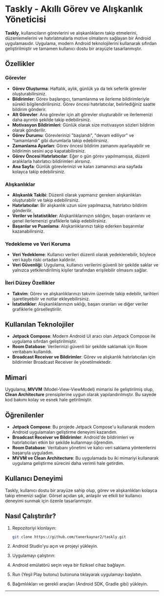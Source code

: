 # Taskly - Akıllı Görev ve Alışkanlık Yöneticisi

**Taskly**, kullanıcıların görevlerini ve alışkanlıklarını takip etmelerini, düzenlemelerini ve hatırlatmalarla motive olmalarını sağlayan bir Android uygulamasıdır. Uygulama, modern Android teknolojilerini kullanarak sıfırdan geliştirilmiştir ve tamamen kullanıcı dostu bir arayüzle tasarlanmıştır.

## Özellikler

### Görevler
- **Görev Oluşturma**: Haftalık, aylık, günlük ya da tek seferlik görevler oluşturabilirsiniz.
- **Bildirimler**: Görev başlangıcı, tamamlanma ve ilerleme bildirimleriyle sürekli bilgilendirilirsiniz. Görev öncesi hatırlatıcılar, belirlediğiniz saatte bildirim gönderir.
- **Alt Görevler**: Ana görevler için alt görevler oluşturabilir ve ilerlemenizi daha ayrıntılı şekilde takip edebilirsiniz.
- **Motivasyon Bildirimleri**: Günlük olarak size motivasyon sözleri bildirim olarak gönderilir.
- **Görev Durumu**: Görevlerinizi "başlandı", "devam ediliyor" ve "tamamlandı" gibi durumlarla takip edebilirsiniz.
- **Zamanlama Ayarları**: Görev öncesi bildirim zamanını ayarlayabilir ve bildirimin sesini açıp kapatabilirsiniz.
- **Görev Öncesi Hatırlatıcılar**: Eğer o gün görev yapılmamışsa, düzenli aralıklarla hatırlatıcı bildirimleri alırsınız.
- **Ana Sayfa**: Günlük görevlerinizi ve kalan zamanınızı ana sayfada kolayca takip edebilirsiniz.

### Alışkanlıklar
- **Alışkanlık Takibi**: Düzenli olarak yapmanız gereken alışkanlıkları oluşturabilir ve takip edebilirsiniz.
- **Hatırlatıcılar**: Bir alışkanlık uzun süre yapılmazsa, hatırlatıcı bildirim gönderilir.
- **Veriler ve İstatistikler**: Alışkanlıklarınızın sıklığını, başarı oranlarını ve genel ilerlemenizi grafiklerle takip edebilirsiniz.
- **Başarılar ve Puanlama**: Alışkanlıklarınızı takip ederken başarımlar kazanabilirsiniz.

### Yedekleme ve Veri Koruma
- **Veri Yedekleme**: Kullanıcı verileri düzenli olarak yedeklenebilir, böylece veri kaybı riski ortadan kaldırılır. 
- **Veri Güvenliği**: Uygulama, kullanıcı verilerini güvenli bir şekilde saklar ve yalnızca yetkilendirilmiş kişiler tarafından erişilebilir olmasını sağlar.

### İleri Düzey Özellikler
- **Takvim**: Görev ve alışkanlıklarınızı takvim üzerinde takip edebilir, tarihleri işaretleyebilir ve notlar ekleyebilirsiniz.
- **İstatistikler**: Alışkanlıklarınızın sıklığı, başarı oranları ve diğer veriler grafiklerle görselleştirilir.

## Kullanılan Teknolojiler

- **Jetpack Compose**: Modern Android UI aracı olan Jetpack Compose ile uygulama sıfırdan geliştirilmiştir.
- **Room Database**: Verilerinizi güvenli bir şekilde saklamak için Room veritabanı kullanıldı.
- **Broadcast Receiver ve Bildirimler**: Görev ve alışkanlık hatırlatıcıları için bildirimler Broadcast Receiver ile yönetilmektedir.

## Mimari
Uygulama, **MVVM** (Model-View-ViewModel) mimarisi ile geliştirilmiş olup, **Clean Architecture** prensiplerine uygun olarak yapılandırılmıştır. Bu sayede kod bakımı kolay ve esnek hale getirilmiştir.

## Öğrenilenler

- **Jetpack Compose**: Bu projede Jetpack Compose'u kullanarak modern Android uygulamaları geliştirme deneyimi kazandım.
- **Broadcast Receiver ve Bildirimler**: Android'de bildirimleri ve hatırlatıcıları etkin bir şekilde kullanmayı öğrendim.
- **Room Database**: Veritabanı yönetimi ve kalıcı veri saklama yöntemlerini başarıyla uyguladım.
- **MVVM ve Clean Architecture**: Bu uygulamada bu iki mimariyi kullanarak uygulama geliştirme sürecini daha verimli hale getirdim.

## Kullanıcı Deneyimi
Taskly, kullanıcı dostu bir arayüze sahip olup, görev ve alışkanlıkları kolayca takip etmenizi sağlar. Görsel açıdan şık, anlaşılır ve etkili bir kullanıcı deneyimi sunmak için özenle tasarlanmıştır.


## Nasıl Çalıştırılır?
1. Repozitoriyi klonlayın:
   ```bash
   git clone https://github.com/tanerkaynar2/taskly.git
   
2. Android Studio'yu açın ve projeyi yükleyin.

3. Uygulamayı çalıştırın:

4. Android emülatörü seçin veya bir fiziksel cihaz bağlayın.

5. Run (Yeşil Play butonu) butonuna tıklayarak uygulamayı başlatın.

6. Bağımlılıkları ve gerekli araçları (Android SDK, Gradle gibi) yükleyin.

---
